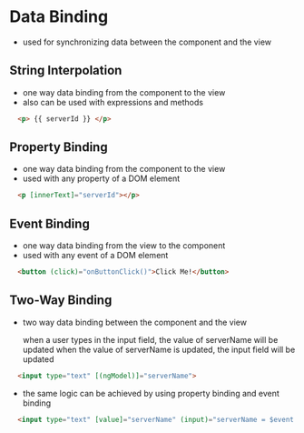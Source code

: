 # Data Binding
- used for synchronizing data between the component and the view

## String Interpolation
- one way data binding from the component to the view
- also can be used with expressions and methods

```html
  <p> {{ serverId }} </p> 
```

## Property Binding
- one way data binding from the component to the view
- used with any property of a DOM element

```html
  <p [innerText]="serverId"></p>
```

## Event Binding
- one way data binding from the view to the component
- used with any event of a DOM element

```html
  <button (click)="onButtonClick()">Click Me!</button>
```

## Two-Way Binding
- two way data binding between the component and the view


  when a user types in the input field, the value of serverName will be updated
  when the value of serverName is updated, the input field will be updated
```html
  <input type="text" [(ngModel)]="serverName">
```


- the same logic can be achieved by using property binding and event binding

```html
  <input type="text" [value]="serverName" (input)="serverName = $event.target.value">
```

